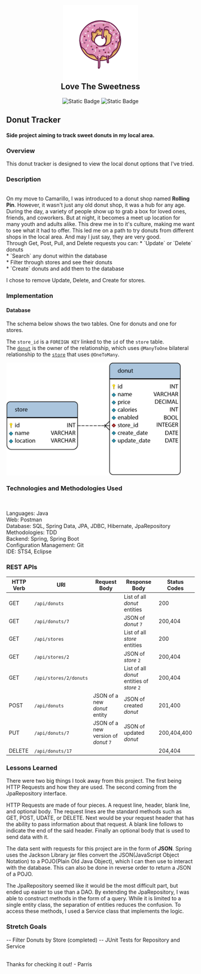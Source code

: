 <h2 align="center">
    <a href="#" target="blank_">
        <img height="200" alt="Donut Logo" src=
        "https://github.com/Parrisu/EventTrackerProject/blob/main/images/donutimg.png"/>
    </a>
    <br>
    Love The Sweetness
</h2>

<div align="center">
    
![Static Badge](https://img.shields.io/badge/Donut-Java-green?)
![Static Badge](https://img.shields.io/badge/Parris-Creator-orange?link=https%3A%2F%2Fgithub.com%2FParrisu)

</div>


## Donut Tracker

#### Side project aiming to track sweet donuts in my local area.

### Overview
This donut tracker is designed to view the local donut options that I've tried.

### Description
<br>
On my move to Camarillo, I was introduced to a donut shop named <strong>Rolling Pin</strong>. However, it wasn't just any old donut shop, it was a hub for any age. During the day, a variety of people show up to grab a box for loved ones, friends, and coworkers. But at night, it becomes a meet up location for many youth and adults alike. This drew me in to it's culture, making me want to see what it had to offer. This led me on a path to try donuts from different shops in the local area. And may I just say, they are very good.
<br>
Through Get, Post, Pull, and Delete requests you can:
* `Update` or `Delete` donuts <br>
* `Search` any donut within the database <br>
* Filter through stores and see their donuts  <br>
* `Create` donuts and add them to the database <br>

I chose to remove Update, Delete, and Create for stores.

### Implementation


#### Database
The schema below shows the two tables. One for donuts and one for stores.

The `store_id` is a `FOREIGN KEY` linked to the `id` of the `store` table.<br>
The <a href="https://github.com/Parrisu/EventTrackerProject/blob/main/JPADonut/src/main/java/com/skilldistillery/donut/entities/Store.java">`donut`</a> is the owner of the relationship, which uses `@ManyToOne` bilateral relationship to
 the <a href="https://github.com/Parrisu/EventTrackerProject/blob/main/JPADonut/src/main/java/com/skilldistillery/donut/entities/Store.java">`store`</a> that uses `@OneToMany`.

 <img height="300" alt="Donut Logo" src=
        "https://github.com/Parrisu/EventTrackerProject/blob/main/images/donutSchema.png"/>


### Technologies and Methodologies Used
<br>

Languages: Java <br>
Web: Postman<br>
Database: SQL, Spring Data, JPA, JDBC, Hibernate, JpaRepository <br>
Methodologies: TDD <br>
Backend: Spring, Spring Boot <br>
Configuration Management: Git <br>
IDE: STS4, Eclipse <br>

### REST APIs
| HTTP Verb | URI               | Request Body | Response Body | Status Codes |
|-----------|-------------------|--------------|---------------|---------|
| GET       | `/api/donuts`     |              | List of all _donut_ entities | 200 |
| GET       | `/api/donuts/7`   |              | JSON of _donut_ `7` | 200,404 |
| GET       | `/api/stores`     |              | List of all _store_ entities | 200|
| GET       | `/api/stores/2`   |              | JSON of _store_ `2` | 200,404 |
| GET       | `/api/stores/2/donuts`   |       | List of all _donut_ entities of _store_ `2` | 200,404 |
| POST      | `/api/donuts`     | JSON of a new _donut_ entity  | JSON of created _donut_ | 201,400 |
| PUT       | `/api/donuts/7`   | JSON of a new version of _donut_ `7` | JSON of updated _donut_ | 200,404,400 |
| DELETE    | `/api/donuts/17`  |              |               | 204,404|



### Lessons Learned
<p>
    There were two big things I took away from this project. The first being HTTP Requests and how they are used. The second coming from the JpaRepository interface.
</p>
<p>
    HTTP Requests are made of four pieces. A request line, header, blank line, and optional body. The request lines are the standard methods such as GET, POST, UDATE, or DELETE. Next would be your request header that has the ability to pass information about that request. A blank line follows to indicate the end of the said header. Finally an optional body that is used to send data with it. 
</p>
 <p>
 The data sent with requests for this project are in the form of <strong>JSON</strong>. Spring uses the Jackson Library jar files convert the JSON(JavaScript Object Notation) to a POJO(Plain Old Java Object), which I can then use to interact with the database. This can also be done in reverse order to return a JSON of a POJO.</p>
 <p>
    The JpaRepository seemed like it would be the most difficult part, but ended up easier to use than a DAO. By extending the JpaRepository, I was able to construct methods in the form of a query. While it is limited to a single entity class, the separation of entities reduces the confusion. To access these methods, I used a Service class that implements the logic. 
 </p>


### Stretch Goals
-- Filter Donuts by Store (completed)
-- JUnit Tests for Repository and Service

<br>
Thanks for checking it out!
  - Parris

